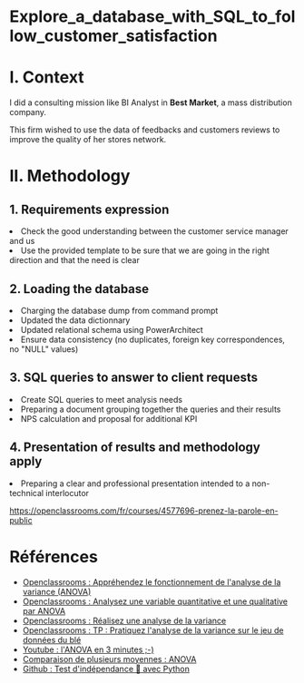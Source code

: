 # Explore_a_database_with_SQL_to_follow_customer_satisfaction
<h1>I. Context</h1>

I did a consulting mission like BI Analyst in **Best Market**, a mass distribution company.

This firm wished to use the data of feedbacks and customers reviews to improve the quality of her stores network.

<h1>II. Methodology</h1>
  <h2>1. Requirements expression</h2>
    <li>Check the good understanding between the customer service manager and us</li>
    <li>Use the provided template to be sure that we are going in the right direction and that the need is clear</li>

  <h2>2. Loading the database</h2>
    <li>Charging the database dump from command prompt</li>
    <li>Updated the data dictionnary</li>
    <li>Updated relational schema using PowerArchitect</li>
    <li>Ensure data consistency (no duplicates, foreign key correspondences, no "NULL" values) </li>
    
  <h2>3. SQL queries to answer to client requests</h2>
    <li>Create SQL queries to meet analysis needs</li>
    <li>Preparing a document grouping together the queries and their results</li>
    <li>NPS calculation and proposal for additional KPI</li>

  <h2>4. Presentation of results and methodology apply</h2>
    <li>Preparing a clear and professional presentation intended to a non-technical interlocutor</li>

<href>https://openclassrooms.com/fr/courses/4577696-prenez-la-parole-en-public</href>

# Références
- [Openclassrooms : Appréhendez le fonctionnement de l'analyse de la variance (ANOVA)](https://openclassrooms.com/fr/courses/4525326-realisez-des-modelisations-de-donnees-performantes/5754154-apprehendez-le-fonctionnement-de-lanalyse-de-la-variance-anova)
- [Openclassrooms : Analysez une variable quantitative et une qualitative par ANOVA](https://openclassrooms.com/fr/courses/4525266-decrivez-et-nettoyez-votre-jeu-de-donnees/4774896-analysez-une-variable-quantitative-et-une-qualitative-par-anova)
- [Openclassrooms : Réalisez une analyse de la variance](https://openclassrooms.com/fr/courses/4525326-realisez-des-modelisations-de-donnees-performantes/5754155-realisez-une-analyse-de-la-variance)
- [Openclassrooms : TP : Pratiquez l'analyse de la variance sur le jeu de données du blé](https://openclassrooms.com/fr/courses/4525326-realisez-des-modelisations-de-donnees-performantes/5754157-tp-pratiquez-lanalyse-de-la-variance-sur-le-jeu-de-donnees-du-ble)
- [Youtube : l'ANOVA en 3 minutes ;-)](https://www.youtube.com/watch?v=lITNHx2z5FE&t=8s)
- [Comparaison de plusieurs moyennes : ANOVA](https://www.youtube.com/watch?v=r4SaFaA0uxk)
- [Github : Test d'indépendance 🎲 avec Python](https://asardell.github.io/statistique-python/)
